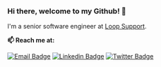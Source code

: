 
  
  ### Hi there, welcome to my Github! 👋
  I'm a senior software engineer at [Loop Support](https://www.loopsupport.com/). 
  
  **📫 Reach me at:**<br>

  [![Email Badge](https://img.shields.io/badge/Email-white.svg?&style=flat-square&logo=Gmail&logoColor=red&color=D14836&&labelColor=eeeeee&link=mailto:joseignacioescudero@gmail.com)](mailto:joseignacioescudero@gmail.com)
  [![Linkedin Badge](https://img.shields.io/badge/-LinkedIn-blue?style=flat-square&logo=Linkedin&logoColor=white&link=https://www.linkedin.com/in/xjose97x/)](https://www.linkedin.com/in/xjose97x)
  [![Twitter Badge](https://img.shields.io/badge/-Twitter-1ca0f1?style=flat-square&labelColor=1ca0f1&logo=twitter&logoColor=white&link=https://twitter.com/xjose97x)](https://twitter.com/xjose97x)
